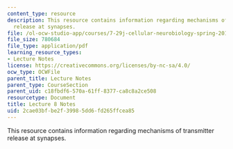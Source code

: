 ```yaml
---
content_type: resource
description: This resource contains information regarding mechanisms of transmitter
  release at synapses.
file: /ol-ocw-studio-app/courses/7-29j-cellular-neurobiology-spring-2012/2cae03bfbe2f39985dd6fd265ffcea85_MIT7_29JS12_lecture8.pdf
file_size: 780684
file_type: application/pdf
learning_resource_types:
- Lecture Notes
license: https://creativecommons.org/licenses/by-nc-sa/4.0/
ocw_type: OCWFile
parent_title: Lecture Notes
parent_type: CourseSection
parent_uid: c18fbdf6-570a-61ff-8377-ca8c8a2ce508
resourcetype: Document
title: Lecture 8 Notes
uid: 2cae03bf-be2f-3998-5dd6-fd265ffcea85
---
```

This resource contains information regarding mechanisms of transmitter release at synapses.